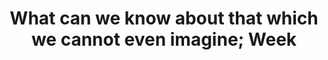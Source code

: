 ---
layout: page
title: "What can we know about that which we cannot even imagine; Week "
permalink: /musings/limits-of-human/
share-title: "What can we know about that which we cannot even imagine?"
type: paper
category: complexity
doi: "https://doi.org/10.48550/arXiv.2208.03886"

---